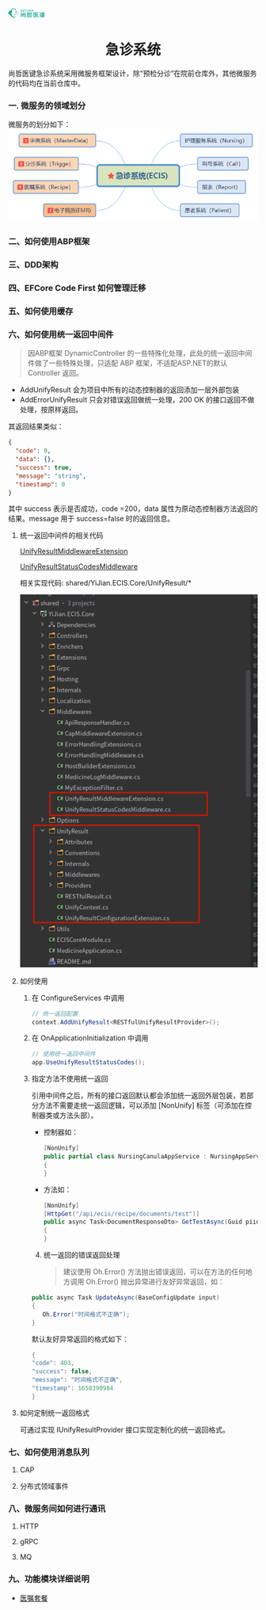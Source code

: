 <div><img src="doc/resource/logo_sz.png" height="20px"></img></div>
<h1 align="center">急诊系统</h2>

尚哲医键急诊系统采用微服务框架设计，除“预检分诊”在院前仓库外，其他微服务的代码均在当前仓库中。

### 一. 微服务的领域划分

微服务的划分如下：
![急诊微服务](doc/microservice.png)

### 二、如何使用ABP框架

### 三、DDD架构

### 四、EFCore **Code First** 如何管理迁移

### 五、如何使用缓存

### 六、如何使用统一返回中间件

> 因ABP框架 DynamicController 的一些特殊化处理，此处的统一返回中间件做了一些特殊处理，只适配 ABP 框架，不适配ASP.NET的默认 Controller 返回。

* AddUnifyResult 会为项目中所有的动态控制器的返回添加一层外部包装
* AddErrorUnifyResult 只会对错误返回做统一处理，200 OK 的接口返回不做处理，按原样返回。

其返回结果类似：

```json
{
  "code": 0,
  "data": {},
  "success": true,
  "message": "string",
  "timestamp": 0
}
```

其中 success 表示是否成功，code =200，data 属性为原动态控制器方法返回的结果。message 用于 success=false 时的返回信息。

1. 统一返回中间件的相关代码
   
    [UnifyResultMiddlewareExtension](shared/YiJian.ECIS.Core/Middlewares/UnifyResultMiddlewareExtension.cs)
   
    [UnifyResultStatusCodesMiddleware](shared/YiJian.ECIS.Core/Middlewares/UnifyResultStatusCodesMiddleware.cs)
   
    相关实现代码: shared/YiJian.ECIS.Core/UnifyResult/*
   
    ![统一返回中间件相关代码](doc/resource/UnifyResultCode.png)

2. 如何使用
   
   1) 在 ConfigureServices 中调用
      
      ```csharp
      // 统一返回配置
      context.AddUnifyResult<RESTfulUnifyResultProvider>(); 
      ```
   
   2) 在 OnApplicationInitialization 中调用
      
      ```csharp
      // 使用统一返回中间件
      app.UseUnifyResultStatusCodes();
      ```
   
   3) 指定方法不使用统一返回
      
      引用中间件之后，所有的接口返回默认都会添加统一返回外层包装，若部分方法不需要走统一返回逻辑，可以添加 [NonUnify] 标签（可添加在控制器类或方法头部）。
      
      * 控制器如：
        
        ```csharp
        [NonUnify]
        public partial class NursingCanulaAppService : NursingAppService, INursingCanulaAppService
        {
        }
        ```
      
      * 方法如：
        
        ```csharp
        [NonUnify]
        [HttpGet("/api/ecis/recipe/documents/test")]
        public async Task<DocumentResponseDto> GetTestAsync(Guid piid)
        {
        }
        ```
      4) 统一返回的错误返回处理
         
         > 建议使用 Oh.Error() 方法抛出错误返回，可以在方法的任何地方调用 Oh.Error() 抛出异常进行友好异常返回，如：
      
      ```csharp
      public async Task UpdateAsync(BaseConfigUpdate input)
      {
         Oh.Error("时间格式不正确");
      }
      ```
      
      默认友好异常返回的格式如下：
      
      ```csharp
      {
      "code": 403,
      "success": false,
      "message": "时间格式不正确",
      "timestamp": 1658390984
      }
      ```

3. 如何定制统一返回格式
   
   可通过实现 IUnifyResultProvider 接口实现定制化的统一返回格式。

### 七、如何使用消息队列

1. CAP

2. 分布式领域事件

### 八、微服务间如何进行通讯

1. HTTP

2. gRPC

3. MQ

### 九、功能模块详细说明

* [医嘱套餐](doc/modules/RecipePackage.md)